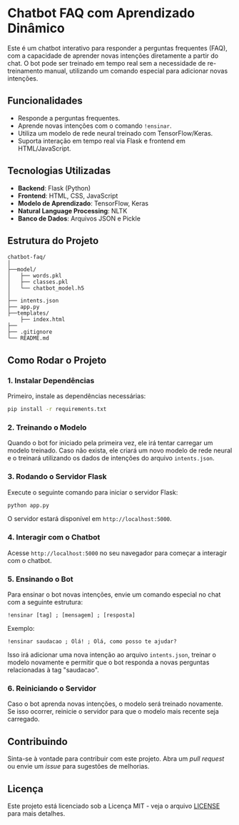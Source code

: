 
# Chatbot FAQ com Aprendizado Dinâmico

Este é um chatbot interativo para responder a perguntas frequentes (FAQ), com a capacidade de aprender novas intenções diretamente a partir do chat. O bot pode ser treinado em tempo real sem a necessidade de re-treinamento manual, utilizando um comando especial para adicionar novas intenções.

## Funcionalidades

- Responde a perguntas frequentes.
- Aprende novas intenções com o comando `!ensinar`.
- Utiliza um modelo de rede neural treinado com TensorFlow/Keras.
- Suporta interação em tempo real via Flask e frontend em HTML/JavaScript.
  
## Tecnologias Utilizadas

- **Backend**: Flask (Python)
- **Frontend**: HTML, CSS, JavaScript
- **Modelo de Aprendizado**: TensorFlow, Keras
- **Natural Language Processing**: NLTK
- **Banco de Dados**: Arquivos JSON e Pickle

## Estrutura do Projeto

```
chatbot-faq/
│
├──model/ 
│   ├── words.pkl   
│   ├── classes.pkl            
│   └── chatbot_model.h5        
│
├── intents.json        
├── app.py                 
├──templates/
    ├── index.html          
├──             
├── .gitignore                  
└── README.md                   
```

## Como Rodar o Projeto

### 1. Instalar Dependências

Primeiro, instale as dependências necessárias:

```bash
pip install -r requirements.txt
```

### 2. Treinando o Modelo

Quando o bot for iniciado pela primeira vez, ele irá tentar carregar um modelo treinado. Caso não exista, ele criará um novo modelo de rede neural e o treinará utilizando os dados de intenções do arquivo `intents.json`.

### 3. Rodando o Servidor Flask

Execute o seguinte comando para iniciar o servidor Flask:

```bash
python app.py
```

O servidor estará disponível em `http://localhost:5000`.

### 4. Interagir com o Chatbot

Acesse `http://localhost:5000` no seu navegador para começar a interagir com o chatbot.

### 5. Ensinando o Bot

Para ensinar o bot novas intenções, envie um comando especial no chat com a seguinte estrutura:

```
!ensinar [tag] ; [mensagem] ; [resposta]
```

Exemplo:

```
!ensinar saudacao ; Olá! ; Olá, como posso te ajudar?
```

Isso irá adicionar uma nova intenção ao arquivo `intents.json`, treinar o modelo novamente e permitir que o bot responda a novas perguntas relacionadas à tag "saudacao".

### 6. Reiniciando o Servidor

Caso o bot aprenda novas intenções, o modelo será treinado novamente. Se isso ocorrer, reinicie o servidor para que o modelo mais recente seja carregado.

## Contribuindo

Sinta-se à vontade para contribuir com este projeto. Abra um *pull request* ou envie um *issue* para sugestões de melhorias.

## Licença

Este projeto está licenciado sob a Licença MIT - veja o arquivo [LICENSE](LICENSE) para mais detalhes.
